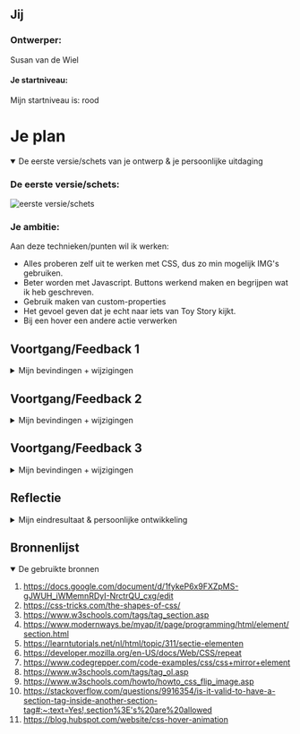 ## Jij

### Ontwerper:
Susan van de Wiel

#### Je startniveau:
Mijn startniveau is: rood



# Je plan

<details open>
  <summary>De eerste versie/schets van je ontwerp & je persoonlijke uitdaging</summary>

  ### De eerste versie/schets:
  <img src="readme-images/Ideeen_genereren" width="375px" alt="eerste versie/schets">


  ### Je ambitie: 
  Aan deze technieken/punten wil ik werken:
  - Alles proberen zelf uit te werken met CSS, dus zo min mogelijk IMG's gebruiken.
  - Beter worden met Javascript. Buttons werkend maken en begrijpen wat ik heb geschreven.
  - Gebruik maken van custom-properties
  - Het gevoel geven dat je echt naar iets van Toy Story kijkt.
  - Bij een hover een andere actie verwerken
</details>



## Voortgang/Feedback 1

<details>
  <summary>Mijn bevindingen + wijzigingen</summary>

  ### Verandering in karakter:
  Eerst had ik het idee om voor Mario te kiezen, maar wanneer meer dan de halve klas hiervoor had gekozen dacht ik aan Yoshi. Een ander karakter van Mario, maar ook deze was al door een ander gekozen. Dat vond ik jammer. Daarom ben ik gaan brainstormen over een ander karakter.
  
  <img src="../readme-images/xxxxxxxxxxxx" width="375px" alt="eerste versie/schets">
  
  #### oplossing:
  Uiteindelijk, tijdens de eerste feedbackronde, ben ik samen met Noa gaan brainstormen. Zo kwam ik uit tot <strong>Toy Story</strong>. De verschillen in (onder andere) Woody zijn niet heel groot, maar er zijn wel verschillende versies van Toy Story. Zo is er een Family Guy versie en zijn er verschillende mini story's "Toy Story Toons" waar veel niet van weten. Deze wil ik gaan verwerken in de tijdlijn.
  
  

  ### Verandering in concept:
  Het concept waar ik mee begon was dat Woody aan een touw hangt achter een vrachtwagen. Dit is een bekend stukje in Toy Story. Het leek mij daarbij leuk dat de touw fungeerde als een tijdlijn. Tijdens het uitwerken vond ik het niet mooi worden. Ik zou dan veel gebruik moeten maken van IMG's en dat vond ik jammer, want mijn uitdaging lag juist bij het (meeste van de karakters) maken met CSS. 
  
  <img src="../readme-images/Eerste_idee" width="375px" alt="eerste versie/schets">
  <img src="../readme-images/IdeeVrachtwagen_uitwerking" width="375px" alt="eerste versie/schets">
  
  #### oplossing:
  Daarom ben ik verder gaan brainstormen. Ik keek naar inspiratie op Pinterest en kwam erachter dat in veel posters gebruik werd gemaakt van een grote grijper. Een soort grijpmachine. Dit idee vond ik erg leuk en ben ik op door gaan genereren. Zo leek het mij leuk dat de Woody's van de verschillende jaartallen naar boven werden gehaald met de grijper en op die manier de tijdlijn erin verwerken.
  
  <img src="readme-images/Idee_Woody" width="375px" alt="eerste versie/schets">



  ### De gordijntjes met tekst:
  Uit de feedback kreeg ik te horen dat het leuk zou zijn als ik eerst iets van gordijntjes deed maken. De gordijntjes gaan open en dan pas zie je de grijper, een progressive disclosure. 

  #### oplossing:
  Toen ik de gordijntjes had gemaakt, vond ik het nog erg kaal staan. Daarom heb ik tekst toegevoegd met een quote uit de film "you've got a friend in me" om de witruimte wat meer op te vullen.
  
  
  
  ### Too much:
  Bovenop de gordijntjes én de tekst had ik eerst ook nog de CSS gemaakte Woody. Dit werd allemaal too much. Daarom kwam uit de feedback om de Woody ergens anders voor te gebruiken. 

  #### oplossing:
  De Woody heb ik nu met een animatie achter de gordijnen gezet. Hij komt samen tevoorschijn met de buttons en de grijper.
  
  
  
  ### Buttons niet meer klikbaar:
  Aangezien ik eerst de gordijntjes boven de grijper/ wolkenachtergrond/ buttons had gezet, waren de buttons niet meer klikbaar. De gordijntjes hadden namelijk een hogere z-index dan de buttons waardoor ik niet op een button zat te klikken, maar op een gordijn.

  #### oplossing:
  Daarom heb ik ervoor gekozen om een tweede HTML pagina aan te maken. Als je op het logo klikt, kun je door naar de volgende pagina waarbij de grijper, Woody en de buttons te zien zijn.

</details>



## Voortgang/Feedback 2

<details>
  <summary>Mijn bevindingen + wijzigingen</summary>
  
  ### De feedback:
  De feedback die ik in ronde twee heb gekregen was van Tessa. Samen gingen we de checklist af of alles in orde was. Zo kwamen we achter…
  
  …dat ik bij veel stukjes tekst nog geen commentaar had toegevoegd. Bij sommige stukken code had ik al wel een kopje, maar om verschillende regels “uit te leggen” had ik nog niet toegevoegd.
  
  …dat er nog geen font is toegevoegd. Dit komt omdat ik nog geen tekst heb. Dit ben ik wel van plan om nog toe te voegen.
  
  …dat sommige onderdelen CSS nog niet gelijk liepen met de HTML. De CSS is op dit moment nog een klein zooitje, dus hier moet ik wat meer structuur inbrengen door de CSS in de zelfde volgorde te laten lopen als de HTML.
  
  …dat nog niet alle buttons van de jaartallen het deden. Hier liep ik ook tegenaan omdat dit werkend gemaakt moest worden met Javascript. De eerste button was me gelukt om werkend te maken, maar de andere buttons was even iets teveel :-)
  
  
  
  ### Hover over wolkjes:
  Het leek mij leuk dat wanneer je over een wolkje gaat, er als een easteregg een poppetje van toystory tevoorschijn komt. De poppetjes had ik afgelopen zondag gemaakt. Toen ik zelf wilde proberen om de hover op de wolk te zetten liep ik tegen het probleem aan dat ik een onderdeel van de wolk wel iets kon laten doen, maar een andere actie aan de wolk lukte niet. Uiteindelijk is het met hulp van Sanne gelukt. 

  #### oplossing:
  We hebben een container om de wolk gezet, zodat ik op de container een hover kan zetten en niet op een onderdeel van de wolk zelf. Door het karakter aan te roepen met “~ :hover”, kan je de wolk het karakter hover meegeven. 



  ### Uitdaging van de buttons:
  Ook kwam er een uitdaging bij de buttons. Wanneer je op een button klikt, bijvoorbeeld 1995, komt er een Woody uit het jaartal 1995 omhoog. De grijper gaat namelijk naar beneden en haalt daar de juiste Woody op. Wanneer er dan wordt geklikt op de button 1996 wil ik dat de Woody van 1995 verdwijnt/ontploft en dat de grijper weer opnieuw naar beneden gaat en er een Woody ophaalt van 1996. Hierbij moest ik werken met Javascript. Er moest een if - else state worden aangemaakt. 

  #### oplossing:
  Eerst heb ik zelf gekeken hoe ik dit kon doen. Sanne had een voorbeeld gegeven en hiermee ben ik aan de slag gegaan. Toen ik probeerde of het werkte, gebeurde er niks met de grijper. 
  
  Aan een vriend vroeg ik hulp en hij had mij uiteindelijk geholpen om de button werkend te krijgen, maar om een tweede button ook te laten werken ging niet. Daarom heb ik eerst op internet gekeken, maar ik kwam er niet uit.
  Dit heb ik afgelopen dinsdag met Sanne opgelost. De geschreven Javascript om de buttons werkend te laten maken ziet er op deze manier logisch uit, maar om het zelf te schrijven is nog lastig.



  ### Tweede animatie toevoegen:
  Mij leek het leuk om een tweede animatie op de hover karakters te zetten. Alleen werkte dit niet zoals ik wilde. Ik schreef, zoals in de les werd voorgedaan, de tweede animatie met een komma achter de eerste animatie. Dit werkte alleen niet.

  #### oplossing:
  Na eerst de belangrijkste onderdelen te hebben gedaan, ben ik hiernaar gaan kijken. Ik heb het opnieuw geprobeerd en het lukte! Maar niet op de manier hoe ik het graag wilde. Ik had graag gewild dat als je over een wolk hovert, het karakter naar beneden zou komen en in die tussentijd bijvoorbeeld zou draaien. Dit lukt niet met timen.
  
  
  
  ### Waar moet ik klikken?:
  Aangezien ik ervoor gekozen had dat je op het logo moet klikken om naar de volgende pagina te gaan, was het onduidelijk voor de ander die mijn concept deed testen. Je ziet alleen maar wolkjes en een logo, wat moet ik doen?

  #### oplossing:
  Daarom heb ik ervoor gekozen om een pijltje te maken met "klik op mij!" om duidelijk te maken waar je op moet klikken om naar de grijper en buttons te gaan.
  
</details>



## Voortgang/Feedback 3

<details>
  <summary>Mijn bevindingen + wijzigingen</summary>
    
  
  ### De feedback:
  De feedback die ik in de derde ronde heb gekregen was van Noa en Chantal. Samen gingen we nog eens de checklist af en keken we samen naar de tijdlijn of alles in orde was. Zo kwamen we nog achter…
  
  …dat alle Woody’s onder de buttons nog dezelfde grootte moesten hebben. De Woody’s hebben verschillende groottes waardoor de grijper de Woody’s niet altijd even goed oppakt.
  
  …dat het misschien leuk zou zijn als ik ook teksten zou toevoegen over de verschillende Woody’s.
  
  …dat er nog best wat dubbele code, of code in comments staan. Dus dat de code opgeschoont moest worden.
  
  …dat het leuk zou zijn als er een favicon gemaakt zou worden.
  
  
  ### Tekst toevoegen:
  Als feedback van Noa en Chantal kreeg ik mee dat het misschien leuk is om nog wat informatie te laten zien over de Woody’s. Dit leek me een leuk idee, maar de plaatsing van de tekst vond ik lastig. Het is al best druk als je naar de tijdlijn kijkt. En alles is netjes uitgelijnd. 

  #### oplossing:
  Daarom had ik gekeken of het mooi zou zijn om alle buttons aan de linkerkant te zetten en de grijper ook wat meer naar links te zetten, zodat ik aan de rechterkant plek heb om de tekst te plaatsen. Alleen vond ik dit echt niet mooi. Daarom heb ik het zo gelaten en had ik het idee om het rechtsonder te plaatsen.



  ### Font invoegen:
  Aangezien het me leuk leek om nog een stukje tekst toe te voegen (van onder andere de verschillende Woody’s) heb ik het font van Toy Story gedownload via Font Squirrel. In de les werd dit voorgedaan en het zag er redelijk simpel uit. Totdat ik het zelf ging proberen. Het aanroepen van het lettertype in de CSS ging niet goed, waardoor ik de tekst niet het lettertype mee kon geven.

  #### oplossing:
  Door nog eens goed te hebben gekeken naar hoe het in de les werd gedaan, is het me toch gelukt. Meestal is het gewoon nog eens rustig nakijken/nalezen en dan lukt het wel. Ik denk dat het een typfout was waardoor hij in het begin niet deed koppelen aan de tekst.
  
  Toch heb ik uiteindelijk de teksten weg moeten halen omdat het mij niet lukte om het onder een klik/hover te zetten. 
  
</details>



## Reflectie

<details>
  <summary>Mijn eindresultaat & persoonlijke ontwikkeling</summary>

  ### Je uitkomst - karakteristiek screenshot(s):
  <img src="readme-images/dummy-plaatje.jpg" width="375px" alt="final ontwerp">


  ### Dit ging goed/Heb ik geleerd: 
  Tijdens interface en interactie heb ik geleerd hoe je je ideeën kunt realiseren met CSS. In het eerste en tweede leerjaar hebben we veel lessen gehad met HTML en CSS, dus ik heb al kunnen oefenen met HTML en CSS. Voornamelijk in de CSS week heb ik geleerd hoe je karakters kunt maken en animaties kunt toevoegen. Deze twee weken was het weer even opfrissen, maar ik merkte dat het bezig gaan met animaties erg goed ging. 
  
  Het was even zoeken naar een leuk idee, maar toen ik het eenmaal in m’n hoofd had heb ik het ook zo kunnen realiseren. Dat vond ik erg goed gegaan. Ook het maken van de andere karakters (aliën, aardappelhoofd en de hond) ging best snel. De tip om eerst te kijken welke vormen erin zitten heeft hierbij erg geholpen.
  
  Ik vond het ook leuk dat we elke dag een stukje theorie kregen. Dit was opfrissing, maar ook daar heb ik veel van geleerd. Zo weet ik nu hoe ik een font kan inladen, custom propperties kan gebruiken zoals var(—) en hoe kleuren eigenlijk in elkaar zitten. Dit vond ik erg leerzaam.

  ### Dit was lastig/is niet gelukt:
  Ik merkte dat mijn HTML-structuur soms niet helemaal optimaal was waardoor ik snel dubbele CSS ging schrijven. Zoals de achtergrond, de wolkjes, hiervoor heb ik aardig wat regels moeten schrijven wat denk ik niet per sé nodig hoeft te zijn. De rondjes van de wolken zijn namelijk allemaal hetzelfde, alleen de positie is per wolkje anders. 
  
  Ook vond ik het soms best lastig om andere klasgenoten te helpen. Ondertussen weet ik hoe ik karakters kan maken, maar echt technische dingen begrijp ik nog niet. Zo maakte ik bijvoorbeeld eerst met de wolken een fout door de wolk geen grootte te geven. Er waren zo best wat schoonheidsfoutjes.
  
  ### Wat als ik meer tijd had?:
  Als ik meer tijd zou hebben gehad, had ik teksten bij de Woody’s uit de verschillende jaren willen zetten. Dit was een drempel voor mij omdat ik niet wist hoe ik dit moest doen. De Woody’s komen pas tevoorschijn wanneer je op de button hebt geklikt. Er zou dan weer Javascript geschreven moeten worden wanneer je bijvoorbeeld om de Woody zou klikken voor de tekst. Ik zat nog te stoeien met een hover op een Woody waarbij de tekst rechtsonder in beeld zou komen. Dus net als je over een wolk hovert er een karakter komt. Dit lukte mij alleen niet.
  
  Het is mij niet meer gelukt om het karakter Buzz te maken. Had had mij leuk geleken dat als hij op de binnenkomst pagina, wanneer de gordijnen open zijn gegaan, langs kwam vliegen. Hier had ik helaas geen tijd meer voor.
  
  Daarnaast had ik met meer tijd de afbeeldingen van de Woody’s beter uitgeknipt en van betere kwaliteit opgezocht. Het was best een zoektocht om verschillende (met kwaliteit) afbeeldingen te zoeken. Ook had ik de Woody’s op sommige plekken beter tussen de grijper kunnen plaatsen, maar het gaat uiteindelijk om het idee.
  
  En als laatste had ik met meer tijd ook graag twee animaties willen zetten op karakters. Dus wanneer je oveer een wolk hovert, het karakter eerst opspringt en dan nog zou draaien bijvoorbeeld.
</details>



## Bronnenlijst
<details open>
<summary>De gebruikte bronnen</summary>

1. https://docs.google.com/document/d/1fykeP6x9FXZpMS-gJWUH_iWMemnRDyI-NrctrQU_cxg/edit
2. https://css-tricks.com/the-shapes-of-css/
3. https://www.w3schools.com/tags/tag_section.asp
4. https://www.modernways.be/myap/it/page/programming/html/element/section.html
5. https://learntutorials.net/nl/html/topic/311/sectie-elementen
6. https://developer.mozilla.org/en-US/docs/Web/CSS/repeat
7. https://www.codegrepper.com/code-examples/css/css+mirror+element
8. https://www.w3schools.com/tags/tag_ol.asp
9. https://www.w3schools.com/howto/howto_css_flip_image.asp
10. https://stackoverflow.com/questions/9916354/is-it-valid-to-have-a-section-tag-inside-another-section-tag#:~:text=Yes!,section%3E's%20are%20allowed
11. https://blog.hubspot.com/website/css-hover-animation
</details>
